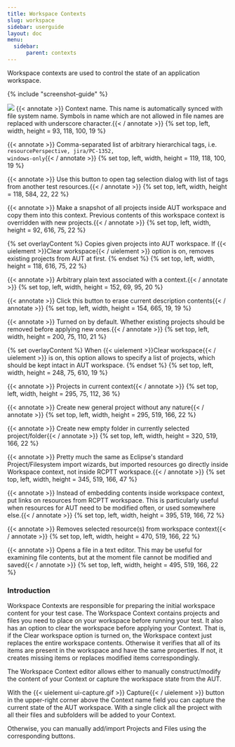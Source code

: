 ```yaml
---
title: Workspace Contexts
slug: workspace
sidebar: userguide
layout: doc
menu:
  sidebar:
      parent: contexts
---
```


Workspace contexts are used to control the state of an application workspace.

{% include "screenshot-guide" %}
<div class="screenshot">
  <img src="{{site.url}}/shared/img/screenshot-workspace-context-editor.png"></img>
  <!-- Name -->
 {{< annotate  >}}  Context name. This name is automatically synced with file system name. Symbols in name which are not allowed in file names are replaced with underscore character.{{< / annotate >}}
  {% set top, left, width, height = 93, 118, 100, 19 %}

  <!-- Tags -->
 {{< annotate  >}}  Comma-separated list of arbitrary hierarchical tags, i.e. <code>resourcePerspective, jira/PC-1352, windows-only</code>{{< / annotate >}}
  {% set top, left, width, height = 119, 118, 100, 19 %}

  <!-- Add Tags -->
 {{< annotate  >}}  Use this button to open tag selection dialog with list of tags from another test resources.{{< / annotate >}}
  {% set top, left, width, height = 118, 584, 22, 22 %}

  <!-- Capture button  -->
 {{< annotate  >}}  Make a snapshot of all projects inside AUT workspace and copy them into this context. Previous contents of this workspace context is overridden with new projects.{{< / annotate >}}
  {% set top, left, width, height = 92, 616, 75, 22 %}

  <!-- Apply button  -->
  {% set overlayContent %}
  Copies given projects into AUT workspace. If {{< uielement >}}Clear workspace{{< / uielement >}} option is on, removes existing projects from AUT at first.
  {% endset %}
  {% set top, left, width, height = 118, 616, 75, 22 %}

  <!-- Description -->
 {{< annotate  >}}  Arbitrary plain text associated with a context.{{< / annotate >}}
  {% set top, left, width, height = 152, 69, 95, 20 %}

  <!-- Clear Description -->
 {{< annotate  >}}  Click this button to erase current description contents{{< / annotate >}}
  {% set top, left, width, height = 154, 665, 19, 19 %}

  <!-- Clear workspace -->
 {{< annotate  >}}  Turned on by default. Whether existing projects should be removed before applying new ones.{{< / annotate >}}
  {% set top, left, width, height = 200, 75, 110, 21 %}
  
  <!-- Keep projects -->
  {% set overlayContent %}
  When {{< uielement >}}Clear workspace{{< / uielement >}} is on, this option allows to specify a list of projects, which should be kept intact in AUT workspace.
  {% endset %}
  {% set top, left, width, height = 248, 75, 610, 19 %}

  <!-- Project list -->
 {{< annotate  >}}  Projects in current context{{< / annotate >}}
  {% set top, left, width, height = 295, 75, 112, 36 %}

  <!-- Create Empty Project -->
 {{< annotate  >}}  Create new general project without any nature{{< / annotate >}}
  {% set top, left, width, height = 295, 519, 166, 22 %}

  <!-- Create Empty Folder -->
 {{< annotate  >}}  Create new empty folder in currently selected project/folder{{< / annotate >}}
  {% set top, left, width, height = 320, 519, 166, 22 %}

  <!-- Import buttons -->
 {{< annotate  >}}  Pretty much the same as Eclipse's standard Project/Filesystem import wizards, but imported resources go directly inside Workspace context, not inside RCPTT workspace.{{< / annotate >}}
  {% set top, left, width, height = 345, 519, 166, 47 %}

  <!-- Linking buttons -->
 {{< annotate  >}}  Instead of embedding contents inside workspace context, put links on resources from RCPTT workspace. This is particularly useful when resources for AUT need to be modified often, or used somewhere else.{{< / annotate >}}
  {% set top, left, width, height = 395, 519, 166, 72 %}

  <!-- Remove button -->
 {{< annotate  >}}  Removes selected resource(s) from workspace context{{< / annotate >}}
  {% set top, left, width, height = 470, 519, 166, 22 %}

  <!-- Remove button -->
 {{< annotate  >}}  Opens a file in a text editor. This may be useful for examining file contents, but at the moment file cannot be modified and saved{{< / annotate >}}
  {% set top, left, width, height = 495, 519, 166, 22 %}
</div>

### Introduction

Workspace Contexts are responsible for preparing the initial workspace content for your test case. 
The Workspace Context contains projects and files you need to place on your workspace before running your test. It also has an option to clear the workspace before applying your Context. That is, if the Clear workspace option is turned on, the Workspace context just replaces the entire workspace contents. 
Otherwise it verifies that all of its items are present in the workspace and have the same properties. If not, it creates missing items or replaces modified items correspondingly.

The Workspace Context editor allows either to manually construct/modify the content of your Context or capture the workspace state from the AUT.

With the {{< uielement ui-capture.gif >}} Capture{{< / uielement >}} button in the upper-right corner above the Context name field you can capture the current state of the AUT workspace. With a single click all the project with all their files and subfolders will be added to your Context.

Otherwise, you can manually add/import Projects and Files using the corresponding buttons. 

